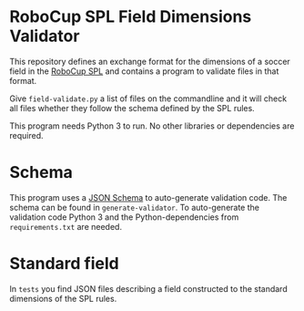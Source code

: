 # RoboCup SPL Field Dimensions Validator

This repository defines an exchange format for the dimensions of a soccer field in the [RoboCup SPL](https://spl.robocup.org/) and contains a program to validate files in that format.

Give `field-validate.py` a list of files on the commandline and it will check all files whether they follow the schema defined by the SPL rules.

This program needs Python 3 to run. No other libraries or dependencies are required.

# Schema

This program uses a [JSON Schema](https://json-schema.org/understanding-json-schema/) to auto-generate validation code. The schema can be found in `generate-validator`. To auto-generate the validation code Python 3 and the Python-dependencies from `requirements.txt` are needed.

# Standard field

In `tests` you find JSON files describing a field constructed to the standard dimensions of the SPL rules.
